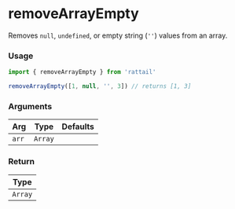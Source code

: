 # removeArrayEmpty

Removes `null`, `undefined`, or empty string (`''`) values from an array.

### Usage

```ts
import { removeArrayEmpty } from 'rattail'

removeArrayEmpty([1, null, '', 3]) // returns [1, 3]
```

### Arguments

| Arg   | Type    | Defaults |
| ----- | ------- | -------- |
| `arr` | `Array` |          |

### Return

| Type    |
| ------- |
| `Array` |
